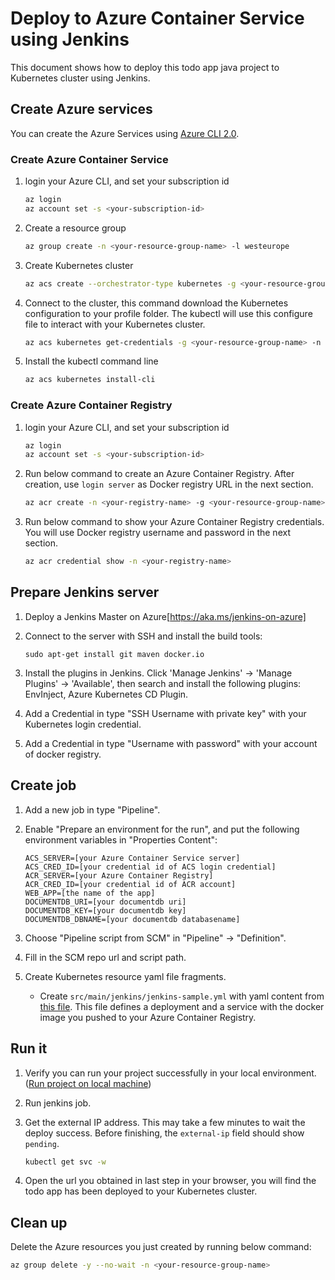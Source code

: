 # Deploy to Azure Container Service using Jenkins

This document shows how to deploy this todo app java project to Kubernetes cluster using Jenkins.

## Create Azure services

You can create the Azure Services using [Azure CLI 2.0](https://docs.microsoft.com/en-us/cli/azure/install-azure-cli?view=azure-cli-latest).

### Create Azure Container Service

1. login your Azure CLI, and set your subscription id 
    
    ```bash
    az login
    az account set -s <your-subscription-id>
    ```

1. Create a resource group

    ```bash
    az group create -n <your-resource-group-name> -l westeurope
    ```

1. Create Kubernetes cluster

    ```bash
    az acs create --orchestrator-type kubernetes -g <your-resource-group-name> -n <your-kubernetes-cluster-name> --generate-ssh-keys
    ```

1. Connect to the cluster, this command download the Kubernetes configuration to your profile folder. The kubectl will use this configure file to interact with your Kubernetes cluster.

    ```bash
    az acs kubernetes get-credentials -g <your-resource-group-name> -n <your-kubernetes-cluster-name>
    ```

1. Install the kubectl command line

    ```bash
    az acs kubernetes install-cli
    ```

### Create Azure Container Registry

1. login your Azure CLI, and set your subscription id 
   
    ```bash
    az login
    az account set -s <your-subscription-id>
    ```

1. Run below command to create an Azure Container Registry.
After creation, use `login server` as Docker registry URL in the next section.

   ```bash
   az acr create -n <your-registry-name> -g <your-resource-group-name> --sku <sku-name>
   ```

1. Run below command to show your Azure Container Registry credentials.
You will use Docker registry username and password in the next section.

    ```bash
    az acr credential show -n <your-registry-name>
    ```

## Prepare Jenkins server
1. Deploy a Jenkins Master on Azure[https://aka.ms/jenkins-on-azure]

1. Connect to the server with SSH and install the build tools:
   
   ```
   sudo apt-get install git maven docker.io
   ```

1. Install the plugins in Jenkins. Click 'Manage Jenkins' -> 'Manage Plugins' -> 'Available', 
then search and install the following plugins: EnvInject, Azure Kubernetes CD Plugin.

1. Add a Credential in type "SSH Username with private key" with your Kubernetes login
   credential.

1. Add a Credential in type "Username with password" with your account of docker registry.

## Create job
1. Add a new job in type "Pipeline".

1. Enable "Prepare an environment for the run", and put the following environment variables in "Properties Content":
    ```
    ACS_SERVER=[your Azure Container Service server]
    ACS_CRED_ID=[your credential id of ACS login credential]
    ACR_SERVER=[your Azure Container Registry]
    ACR_CRED_ID=[your credential id of ACR account]
    WEB_APP=[the name of the app]
    DOCUMENTDB_URI=[your documentdb uri]
    DOCUMENTDB_KEY=[your documentdb key]
    DOCUMENTDB_DBNAME=[your documentdb databasename]
    ```

1. Choose "Pipeline script from SCM" in "Pipeline" -> "Definition".

1. Fill in the SCM repo url and script path.

1. Create Kubernetes resource yaml file fragments. 

    * Create `src/main/jenkins/jenkins-sample.yml` with yaml content from [this file](../resources/jenkins/jenkins-sample.yml). This file defines a deployment and a service with the docker image you pushed to your Azure Container Registry.


## Run it
1. Verify you can run your project successfully in your local environment. ([Run project on local machine](../../README.md))

1. Run jenkins job.

1. Get the external IP address. This may take a few minutes to wait the deploy success. Before finishing, the `external-ip` field should show `pending`.

    ```bash
    kubectl get svc -w
    ```

1. Open the url you obtained in last step in your browser, you will find the todo app has been deployed to your Kubernetes cluster. 

## Clean up

Delete the Azure resources you just created by running below command:

```bash
az group delete -y --no-wait -n <your-resource-group-name>
```
